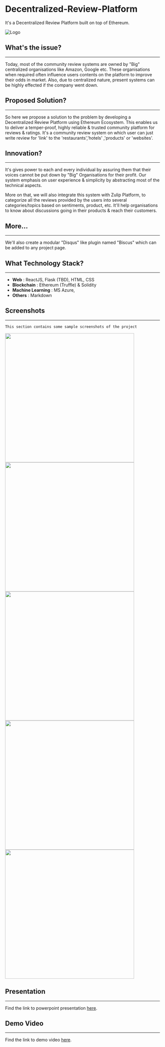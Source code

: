 # Decentralized-Review-Platform
It's a Decentralized Review Platform built on top of Ethereum.

![Logo](https://raw.githubusercontent.com/ReviewDeck/Decentralized-Review-DApp/master/screenshots/review-dock-logo.png)

## What's the issue?
------------------------
Today, most of the community review systems are owned by "Big" centralized organisations like Amazon, Google etc. These organisations when required often influence users contents on the platform to improve their odds in market. Also, due to centralized nature, present systems can be highly effected if the company went down.

## Proposed Solution?
--------------------------
So here we propose a solution to the problem by developing a Decentralized Review Platform using Ethereum Ecosystem. This enables us to deliver a temper-proof, highly reliable & trusted community platform for reviews & ratings. It's a community review system on which user can just write review for 'link' to the 'restaurants','hotels' ,'products' or 'websites'.

## Innovation?
---------------------------
It's gives power to each and every individual by assuring them that their voices cannot be put down by "Big" Organisations for their profit. Our system emphasis on user experience & simplicity by abstracting most of the technical aspects.

More on that, we will also integrate this system with Zulip Platform, to categorize all the reviews provided by the users into several categories/topics based on sentiments, product, etc. It'll help organisations to know about discussions going in their products & reach their customers.

## More...
----------------------------
We'll also create a modular "Disqus" like plugin named "Biscus" which can be added to any project page.

## What Technology Stack?
----------------------------
 - **Web** : ReactJS, Flask (TBD), HTML, CSS
 - **Blockchain** : Ethereum (Truffle) & Solidity
 - **Machine Learning** : MS Azure,
 - **Others** : Markdown

## Screenshots
----------------------------
    This section contains some sample screenshots of the project

<a href="https://raw.githubusercontent.com/ReviewDeck/Decentralized-Review-DApp/master/screenshots/review-deck.png">
    <img src="https://raw.githubusercontent.com/ReviewDeck/Decentralized-Review-DApp/master/screenshots/review-deck.png" width="420">
</a>
<a href="https://raw.githubusercontent.com/ReviewDeck/Decentralized-Review-DApp/master/screenshots/transaction-pending.png">
    <img src="https://raw.githubusercontent.com/ReviewDeck/Decentralized-Review-DApp/master/screenshots/transaction-pending.png" width="420">
</a>
<a href="https://raw.githubusercontent.com/ReviewDeck/Decentralized-Review-DApp/master/screenshots/transaction-completion.png">
    <img src="https://raw.githubusercontent.com/ReviewDeck/Decentralized-Review-DApp/master/screenshots/transaction-completion.png" width="420">
</a>
<a href="https://raw.githubusercontent.com/ReviewDeck/Decentralized-Review-DApp/master/screenshots/genache-cli.png">
    <img src="https://raw.githubusercontent.com/ReviewDeck/Decentralized-Review-DApp/master/screenshots/genache-cli.png" width="420">
</a>
<a href="https://raw.githubusercontent.com/ReviewDeck/Decentralized-Review-DApp/master/screenshots/browser-ext.PNG">
    <img src="https://raw.githubusercontent.com/ReviewDeck/Decentralized-Review-DApp/master/screenshots/browser-ext.PNG" width="420">
</a>

## Presentation
----------------------------

Find the link to powerpoint presentation <a href="https://docs.google.com/presentation/d/16-hEIimywp_TkY5NO89am8Hd9-JBJ4jAWYrjRr6uc7E/edit?usp=sharing">here</a>.

## Demo Video
----------------------------
Find the link to demo video <a href="https://drive.google.com/file/d/18tu97c_cb1WGXMZtSu8UO1QiKelmoHti/view">here</a>.
